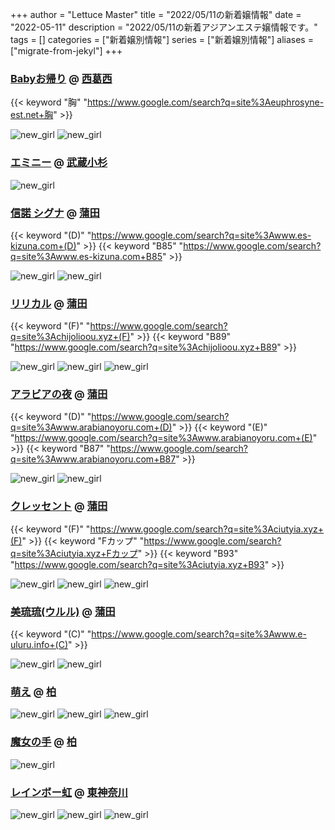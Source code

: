 +++
author = "Lettuce Master"
title = "2022/05/11の新着嬢情報"
date = "2022-05-11"
description = "2022/05/11の新着アジアンエステ嬢情報です。"
tags = []
categories = ["新着嬢別情報"]
series = ["新着嬢別情報"]
aliases = ["migrate-from-jekyl"]
+++
### [Babyお帰り](http://euphrosyne-est.net/) @ [西葛西](/post/nishikasai)
{{< keyword "胸" "https://www.google.com/search?q=site%3Aeuphrosyne-est.net+胸" >}} 

![new_girl](https://i.imgur.com/h7WUQf3.jpeg)
![new_girl](https://i.imgur.com/RWkH4x4.jpeg)
### [エミニー](http://eminy.relaxnabi.com/) @ [武蔵小杉](/post/musashikosugi)


![new_girl](https://i.imgur.com/6O3FV4Y.jpeg)
### [信諾 シグナ](http://www.es-kizuna.com/) @ [蒲田](/post/kamata)
{{< keyword "(D)" "https://www.google.com/search?q=site%3Awww.es-kizuna.com+(D)" >}} {{< keyword "B85" "https://www.google.com/search?q=site%3Awww.es-kizuna.com+B85" >}} 

![new_girl](https://i.imgur.com/xAxuwgN.jpeg)
![new_girl](https://i.imgur.com/rC2J020.jpeg)
### [リリカル](http://chijolioou.xyz/) @ [蒲田](/post/kamata)
{{< keyword "(F)" "https://www.google.com/search?q=site%3Achijolioou.xyz+(F)" >}} {{< keyword "B89" "https://www.google.com/search?q=site%3Achijolioou.xyz+B89" >}} 

![new_girl](https://i.imgur.com/Fla6uRo.jpeg)
![new_girl](https://i.imgur.com/omptyPO.jpeg)
![new_girl](https://i.imgur.com/5Hq58bQ.jpeg)
### [アラビアの夜](http://www.arabianoyoru.com/) @ [蒲田](/post/kamata)
{{< keyword "(D)" "https://www.google.com/search?q=site%3Awww.arabianoyoru.com+(D)" >}} {{< keyword "(E)" "https://www.google.com/search?q=site%3Awww.arabianoyoru.com+(E)" >}} {{< keyword "B87" "https://www.google.com/search?q=site%3Awww.arabianoyoru.com+B87" >}} 

![new_girl](https://i.imgur.com/4Dutb8u.jpeg)
![new_girl](https://i.imgur.com/SGHBBBy.jpeg)
### [クレッセント](http://ciutyia.xyz/) @ [蒲田](/post/kamata)
{{< keyword "(F)" "https://www.google.com/search?q=site%3Aciutyia.xyz+(F)" >}} {{< keyword "Fカップ" "https://www.google.com/search?q=site%3Aciutyia.xyz+Fカップ" >}} {{< keyword "B93" "https://www.google.com/search?q=site%3Aciutyia.xyz+B93" >}} 

![new_girl](https://i.imgur.com/PLRzZQk.jpeg)
![new_girl](https://i.imgur.com/r6UsuBp.jpeg)
![new_girl](https://i.imgur.com/O4lOa8y.jpeg)
### [美琉琉(ウルル)](http://www.e-uluru.info/) @ [蒲田](/post/kamata)
{{< keyword "(C)" "https://www.google.com/search?q=site%3Awww.e-uluru.info+(C)" >}} 

![new_girl](https://i.imgur.com/P7h3vhO.jpeg)
![new_girl](https://i.imgur.com/ZfgVMVU.jpeg)
### [萌え](http://koukoku.xyz/moe/) @ [柏](/post/kashiwa)


![new_girl](https://i.imgur.com/tYYCC3q.png)
![new_girl](https://i.imgur.com/jxPm5wk.jpeg)
![new_girl](https://i.imgur.com/eda0SVQ.png)
### [魔女の手](http://olth2.xyz/) @ [柏](/post/kashiwa)


![new_girl](https://i.imgur.com/Kcjthdt.jpeg)
### [レインボー虹](http://www.sh-riraku113.xyz/) @ [東神奈川](/post/higashikanagawa)


![new_girl](https://i.imgur.com/CXWBhcW.jpeg)
![new_girl](https://i.imgur.com/LMq9XKa.jpeg)
![new_girl](https://i.imgur.com/2cpSyFZ.jpeg)
